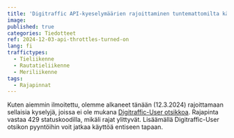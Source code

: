 ```yaml
---
title: 'Digitraffic API-kyeselymäärien rajoittaminen tuntemattomilta käyttäjiltä'
image:
published: true
categories: Tiedotteet
ref: 2024-12-03-api-throttles-turned-on
lang: fi
traffictypes:
  - Tieliikenne
  - Rautatieliikenne
  - Meriliikenne
tags:
  - Rajapinnat
---
```


Kuten aiemmin ilmoitettu, olemme alkaneet tänään (12.3.2024) rajoittamaan sellaisia kyselyjä, joissa ei ole mukana [Digitraffic-User otsikkoa](https://www.digitraffic.fi/tuki/ohjeita/#digitraffic-user--otsikko). Rajapinta vastaa 429 statuskoodilla, mikäli rajat ylittyvät. Lisäämällä Digitraffic-User otsikon pyyntöihin voit jatkaa käyttöä entiseen tapaan.
